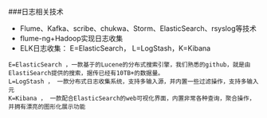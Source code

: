 ###日志相关技术
* Flume、Kafka、scribe、chukwa、Storm、ElasticSearch、rsyslog等技术
* flume-ng+Hadoop实现日志收集 
* ELK日志收集： E=ElasticSearch， L=LogStash，K=Kibana 
``` 
E=ElasticSearch ，一款基于的Lucene的分布式搜索引擎，我们熟悉的github，就是由ElastiSearch提供的搜索，据传已经有10TB+的数据量。 
L=LogStash ， 一款分布式日志收集系统，支持多输入源，并内置一些过滤操作，支持多输入元 
K=Kibana ， 一款配合ElasticSearch的web可视化界面，内置非常各种查询，聚合操作，并拥有漂亮的图形化展示功能 
```
